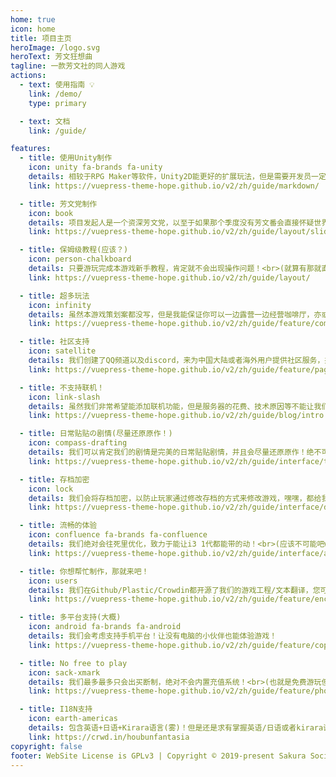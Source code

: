 ```yaml
---
home: true
icon: home
title: 项目主页
heroImage: /logo.svg
heroText: 芳文狂想曲
tagline: 一款芳文社的同人游戏
actions:
  - text: 使用指南 💡
    link: /demo/
    type: primary

  - text: 文档
    link: /guide/

features:
  - title: 使用Unity制作
    icon: unity fa-brands fa-unity
    details: 相较于RPG Maker等软件，Unity2D能更好的扩展玩法，但是需要开发员一定基础
    link: https://vuepress-theme-hope.github.io/v2/zh/guide/markdown/

  - title: 芳文党制作
    icon: book
    details: 项目发起人是一个资深芳文党，以至于如果那个季度没有芳文番会直接怀疑世界！
    link: https://vuepress-theme-hope.github.io/v2/zh/guide/layout/slides.html

  - title: 保姆级教程(应该？)
    icon: person-chalkboard
    details: 只要游玩完成本游戏新手教程，肯定就不会出现操作问题！<br>(就算有那就直接去QQ频道/discord吐槽！)
    link: https://vuepress-theme-hope.github.io/v2/zh/guide/layout/

  - title: 超多玩法
    icon: infinity
    details: 虽然本游戏策划案都没写，但是我能保证你可以一边露营一边经营咖啡厅，亦或者打“它们”<br>(实锤学园孤岛)
    link: https://vuepress-theme-hope.github.io/v2/zh/guide/feature/comment.html

  - title: 社区支持
    icon: satellite
    details: 我们创建了QQ频道以及discord，来为中国大陆或者海外用户提供社区服务，并且我们还有专业(划掉)的论坛来让玩家们快乐交流
    link: https://vuepress-theme-hope.github.io/v2/zh/guide/feature/page-info.html

  - title: 不支持联机！
    icon: link-slash
    details: 虽然我们非常希望能添加联机功能，但是服务器的花费、技术原因等不能让我们开启联机功能，还请谅解！
    link: https://vuepress-theme-hope.github.io/v2/zh/guide/blog/intro.html

  - title: 日常贴贴の剧情(尽量还原原作！)
    icon: compass-drafting
    details: 我们可以肯定我们的剧情是完美的日常贴贴剧情，并且会尽量还原原作！绝不可能有刀子的！<br>(学园孤岛:？)
    link: https://vuepress-theme-hope.github.io/v2/zh/guide/interface/theme-color.html

  - title: 存档加密
    icon: lock
    details: 我们会将存档加密，以防止玩家通过修改存档的方式来修改游戏，嘿嘿，都给我肝！
    link: https://vuepress-theme-hope.github.io/v2/zh/guide/interface/darkmode.html

  - title: 流畅的体验
    icon: confluence fa-brands fa-confluence
    details: 我们绝对会往死里优化，致力于能让i3 1代都能带的动！<br>(应该不可能吧www)
    link: https://vuepress-theme-hope.github.io/v2/zh/guide/interface/accessibility.html

  - title: 你想帮忙制作，那就来吧！
    icon: users
    details: 我们在Github/Plastic/Crowdin都开源了我们的游戏工程/文本翻译，您可以直接参与到我们的开发中！<br>(但是最好还是先添加下联系方式www)
    link: https://vuepress-theme-hope.github.io/v2/zh/guide/feature/encrypt.html

  - title: 多平台支持(大概)
    icon: android fa-brands fa-android
    details: 我们会考虑支持手机平台！让没有电脑的小伙伴也能体验游戏！
    link: https://vuepress-theme-hope.github.io/v2/zh/guide/feature/copy-code.html

  - title: No free to play
    icon: sack-xmark
    details: 我们最多最多只会出买断制，绝对不会内置充值系统！<br>(也就是免费游玩但内置充值)
    link: https://vuepress-theme-hope.github.io/v2/zh/guide/feature/photo-swipe.html

  - title: I18N支持
    icon: earth-americas
    details: 包含英语+日语+Kirara语言(雾)！但是还是求有掌握英语/日语或者kirara语的小伙伴能提供翻译！
    link: https://crwd.in/houbunfantasia
copyright: false
footer: WebSite License is GPLv3 | Copyright © 2019-present Sakura Society
---
```

